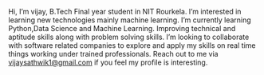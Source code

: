Hi, I’m vijay, B.Tech Final year student in NIT Rourkela.
I’m interested in learning new technologies mainly machine learning.
I’m currently learning Python,Data Science and Machine Learning. Improving technical and aptitude skills along with problem solving skills.
I’m looking to collaborate with software related companies to explore and apply my skills on real time things working under trained professionals.
Reach out to me via vijaysathwik1@gmail.com if you feel my profile is interesting.
